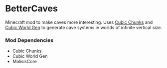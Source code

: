 # BetterCaves
Minecraft mod to make caves more interesting. Uses [Cubic Chunks](https://github.com/OpenCubicChunks/CubicChunks) and [Cubic World Gen](https://github.com/OpenCubicChunks/CubicWorldGen) to generate cave systems in worlds of infinite vertical size.

### Mod Dependencies
- Cubic Chunks
- Cubic World Gen
- MalisisCore

